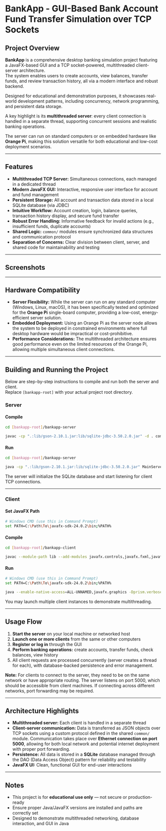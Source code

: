 
# BankApp - GUI-Based Bank Account Fund Transfer Simulation over TCP Sockets

##  Project Overview

**BankApp** is a comprehensive desktop banking simulation project featuring a JavaFX-based GUI and a TCP socket-powered, multithreaded client-server architecture.  
The system enables users to create accounts, view balances, transfer funds, and review transaction history, all via a modern interface and robust backend.

Designed for educational and demonstration purposes, it showcases real-world development patterns, including concurrency, network programming, and persistent data storage.

A key highlight is its **multithreaded server**: every client connection is handled in a separate thread, supporting concurrent sessions and realistic banking operations. 

The server can run on standard computers or on embedded hardware like **Orange Pi**, making this solution versatile for both educational and low-cost deployment scenarios.

---

##  Features

-  **Multithreaded TCP Server:** Simultaneous connections, each managed in a dedicated thread  
-  **Modern JavaFX GUI:** Interactive, responsive user interface for account and fund management  
-  **Persistent Storage:** All account and transaction data stored in a local SQLite database (via JDBC)  
-  **Intuitive Workflow:** Account creation, login, balance queries, transaction history display, and secure fund transfer  
-  **Robust Error Handling:** Informative feedback for invalid actions (e.g., insufficient funds, duplicate accounts)  
-  **Shared Logic:** `common/` modules ensure synchronized data structures and communication protocol  
-  **Separation of Concerns:** Clear division between client, server, and shared code for maintainability and testing  

---

## Screenshots

<!--  
To include screenshots, place image files within a folder such as  
`bankapp-root/screenshots/` and reference as below:  

![Login Screen](screenshots/login.png)  
![Dashboard](screenshots/dashboard.png)  
-->

---

## Hardware Compatibility

- **Server Flexibility:** While the server can run on any standard computer (Windows, Linux, macOS), it has been specifically tested and optimized for the **Orange Pi** single-board computer, providing a low-cost, energy-efficient server solution.
- **Embedded Deployment:** Using an Orange Pi as the server node allows the system to be deployed in constrained environments where full desktop hardware would be impractical or cost-prohibitive.
- **Performance Considerations:** The multithreaded architecture ensures good performance even on the limited resources of the Orange Pi, allowing multiple simultaneous client connections.

---
  
## Building and Running the Project

Below are step-by-step instructions to compile and run both the server and client.  
Replace `[bankapp-root]` with your actual project root directory.


###  Server

####  Compile

```bash
cd [bankapp-root]/bankapp-server

javac -cp ".:lib/gson-2.10.1.jar:lib/sqlite-jdbc-3.50.2.0.jar" -d . common/*.java server/dao/*.java server/services/*.java server/net/*.java MainServer.java

```

####  Run

```bash
cd [bankapp-root]/bankapp-server

java -cp ".:lib/gson-2.10.1.jar:lib/sqlite-jdbc-3.50.2.0.jar" MainServer
```

The server will initialize the SQLite database and start listening for client TCP connections.

---

###  Client

####  Set JavaFX Path

```bash
# Windows CMD (use this in Command Prompt)
set PATH=C:\Path\To\javafx-sdk-24.0.2\bin;%PATH%
```

####  Compile

```bash
cd [bankapp-root]/bankapp-client

javac --module-path lib --add-modules javafx.controls,javafx.fxml,javafx.web,javafx.media -cp "lib\json-20240303.jar;lib\gson-2.10.1.jar;lib\sqlite-jdbc-3.50.2.0.jar" -d out client\gui\*.java client\net\*.java common\*.java
```

####  Run

```bash
# Windows CMD (use this in Command Prompt)
set PATH=C:\Path\To\javafx-sdk-24.0.2\bin;%PATH%

java --enable-native-access=ALL-UNNAMED,javafx.graphics -Dprism.verbose=true -Dprism.order=sw,es2,d3d,j2d -Djavafx.verbose=true --module-path lib --add-modules javafx.controls,javafx.fxml,javafx.web,javafx.media -cp "out;lib\json-20240303.jar;lib\gson-2.10.1.jar;lib\sqlite-jdbc-3.50.2.0.jar" client.gui.MainApp

```

You may launch multiple client instances to demonstrate multithreading.

---

##  Usage Flow

1. **Start the server** on your local machine or networked host  
2. **Launch one or more clients** from the same or other computers  
3. **Register or log in** through the GUI  
4. **Perform banking operations:** create accounts, transfer funds, check balances, view history  
5. All client requests are processed concurrently (server creates a thread for each), with database-backed persistence and error management.

**Note:** For clients to connect to the server, they need to be on the same network or have appropriate routing. The server listens on port 5000, which should be accessible from client machines. If connecting across different networks, port forwarding may be required.  

---

##  Architecture Highlights

-  **Multithreaded server:** Each client is handled in a separate thread
-  **Client-server communication:** Data is transferred as JSON objects over TCP sockets using a custom protocol defined in the shared `common/` module. Communication takes place over **Ethernet connection on port 5000**, allowing for both local network and potential internet deployment with proper port forwarding.
-  **Persistence:**  All data is stored in a **SQLite** database managed through the DAO (Data Access Object) pattern for reliability and testability 
-  **JavaFX UI:** Clean, functional GUI for end-user interactions  

---

##  Notes

-  This project is for **educational use only** — not secure or production-ready  
-  Ensure proper Java/JavaFX versions are installed and paths are correctly set  
-  Designed to demonstrate multithreaded networking, database interaction, and GUI in Java  


